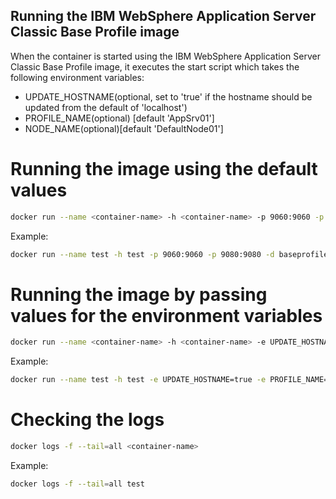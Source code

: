 ## Running the IBM WebSphere Application Server Classic Base Profile image

When the container is started using the IBM WebSphere Application Server Classic Base Profile image, it executes the start script
which takes the following environment variables:

* UPDATE_HOSTNAME(optional, set to 'true' if the hostname should be updated from the default of 'localhost')
* PROFILE_NAME(optional) [default 'AppSrv01']
* NODE_NAME(optional)[default 'DefaultNode01']

# Running the image using the default values

```bash
docker run --name <container-name> -h <container-name> -p 9060:9060 -p 9080:9080 -d <image-name>
```
Example:

```bash
docker run --name test -h test -p 9060:9060 -p 9080:9080 -d baseprofile
```

# Running the image by passing values for the environment variables                                                                                                    
                                                                                                                              
```bash                                                                                                                                         
docker run --name <container-name> -h <container-name> -e UPDATE_HOSTNAME=true -e PROFILE_NAME=<profile-name> -e NODE_NAME=<node-name> -p 9060:9060 -p 9080:9080 -d <image-name>                  
```    
Example:

```bash                                                                                                                                        
docker run --name test -h test -e UPDATE_HOSTNAME=true -e PROFILE_NAME=AppSrv02 -e NODE_NAME=DefaultNode02 -p 9060:9060 -p 9080:9080 -d baseprofile 
``` 

# Checking the logs

```bash
docker logs -f --tail=all <container-name>
```
Example:

```bash                                                                                                                                         
docker logs -f --tail=all test                                                                                                      
``` 
